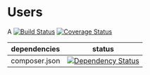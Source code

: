 Users
=====
A
[![Build Status](https://travis-ci.org/NetCommons3/Users.png?branch=master)](https://travis-ci.org/NetCommons3/Users)
[![Coverage Status](https://coveralls.io/repos/NetCommons3/Users/badge.png?branch=master)](https://coveralls.io/r/NetCommons3/Users?branch=master)

| dependencies | status |
| ------------ | ------ |
| composer.json | [![Dependency Status](https://www.versioneye.com/user/projects/5428e45d820067cf31000082/badge.svg?style=flat)](https://www.versioneye.com/user/projects/5428e45d820067cf31000082) |
